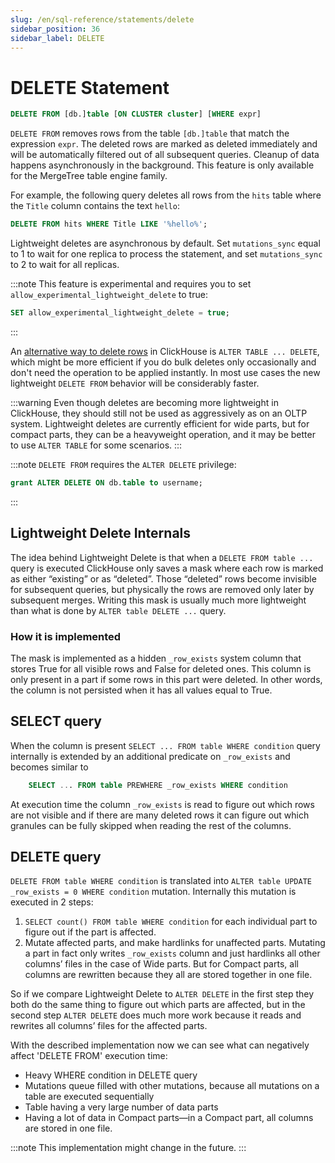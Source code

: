 ```yaml
---
slug: /en/sql-reference/statements/delete
sidebar_position: 36
sidebar_label: DELETE
---
```


# DELETE Statement

``` sql
DELETE FROM [db.]table [ON CLUSTER cluster] [WHERE expr]
```

`DELETE FROM` removes rows from the table `[db.]table` that match the expression `expr`. The deleted rows are marked as deleted immediately and will be automatically filtered out of all subsequent queries. Cleanup of data happens asynchronously in the background. This feature is only available for the MergeTree table engine family.

For example, the following query deletes all rows from the `hits` table where the `Title` column contains the text `hello`:

```sql
DELETE FROM hits WHERE Title LIKE '%hello%';
```

Lightweight deletes are asynchronous by default. Set `mutations_sync` equal to 1 to wait for one replica to process the statement, and set `mutations_sync` to 2 to wait for all replicas.

:::note
This feature is experimental and requires you to set `allow_experimental_lightweight_delete` to true:

```sql
SET allow_experimental_lightweight_delete = true;
```

:::

An [alternative way to delete rows](./alter/delete.md) in ClickHouse is `ALTER TABLE ... DELETE`, which might be more efficient if you do bulk deletes only occasionally and don't need the operation to be applied instantly. In most use cases the new lightweight `DELETE FROM` behavior will be considerably faster.

:::warning
Even though deletes are becoming more lightweight in ClickHouse, they should still not be used as aggressively as on an OLTP system. Lightweight deletes are currently efficient for wide parts, but for compact parts, they can be a heavyweight operation, and it may be better to use `ALTER TABLE` for some scenarios.
:::

:::note
`DELETE FROM` requires the `ALTER DELETE` privilege:
```sql
grant ALTER DELETE ON db.table to username;
```
:::

## Lightweight Delete Internals

The idea behind Lightweight Delete is that when a `DELETE FROM table ...` query is executed ClickHouse only saves a mask where each row is marked as either “existing” or as “deleted”. Those “deleted” rows become invisible for subsequent queries, but physically the rows are removed only later by subsequent merges. Writing this mask is usually much more lightweight than what is done by `ALTER table DELETE ...` query.

### How it is implemented
The mask is implemented as a hidden `_row_exists` system column that stores True for all visible rows and False for deleted ones. This column is only present in a part if some rows in this part were deleted. In other words, the column is not persisted when it has all values equal to True.

## SELECT query
When the column is present `SELECT ... FROM table WHERE condition` query internally is extended by an additional predicate on `_row_exists` and becomes similar to 
```sql
    SELECT ... FROM table PREWHERE _row_exists WHERE condition
```
At execution time the column `_row_exists` is read to figure out which rows are not visible and if there are many deleted rows it can figure out which granules can be fully skipped when reading the rest of the columns.

## DELETE query
`DELETE FROM table WHERE condition` is translated into `ALTER table UPDATE _row_exists = 0 WHERE condition` mutation. Internally this mutation is executed in 2 steps:
1. `SELECT count() FROM table WHERE condition` for each individual part to figure out if the part is affected.
2. Mutate affected parts, and make hardlinks for unaffected parts. Mutating a part in fact only writes `_row_exists` column and just hardlinks all other columns’ files in the case of Wide parts. But for Compact parts, all columns are rewritten because they all are stored together in one file.

So if we compare Lightweight Delete to `ALTER DELETE` in the first step they both do the same thing to figure out which parts are affected, but in the second step `ALTER DELETE` does much more work because it reads and rewrites all columns’ files for the affected parts.

With the described implementation now we can see what can negatively affect 'DELETE FROM' execution time:
- Heavy WHERE condition in DELETE query
- Mutations queue filled with other mutations, because all mutations on a table are executed sequentially
- Table having a very large number of data parts
- Having a lot of data in Compact parts—in a Compact part, all columns are stored in one file.

:::note
This implementation might change in the future.
:::
